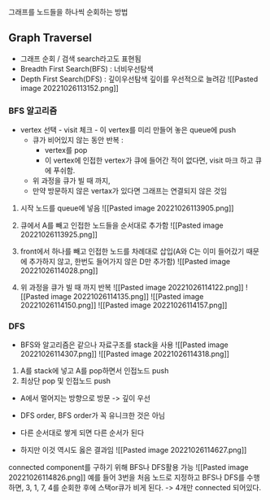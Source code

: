 
그래프를 노드들을 하나씩 순회하는 방법
## Graph Traversel
- 그래프 순회 / 검색 search라고도 표현됨
- Breadth First Search(BFS) : 너비우선탐색
- Depth First Search(DFS) : 깊이우선탐색 깊이를 우선적으로 늘려감
![[Pasted image 20221026113152.png]]

### BFS 알고리즘
- vertex 선택 - visit 체크 - 이 vertex를 미리 만들어 놓은 queue에 push
	- 큐가 비어있지 않는 동안 반복 : 
		- vertex를 pop
		- 이 vertex에 인접한 vertex가 큐에 들어간 적이 없다면, visit 마크 하고 큐에 푸쉬함.
	- 위 과정을 큐가 빌 때 까지, 
	- 만약 방문하지 않은 vertax가 있다면 그래프는 연결되지 않은 것임

1. 시작 노드를 queue에 넣음
![[Pasted image 20221026113905.png]]

2. 큐에서 A를 빼고 인접한 노드들을 순서대로 추가함
![[Pasted image 20221026113925.png]]

3. front에서 하나를 빼고 인접한 노드를 차례대로 삽입(A와 C는 이미 들어갔기 때문에 추가하지 않고, 한번도 들어가지 않은 D만 추가함)
![[Pasted image 20221026114028.png]]

4. 위 과정을 큐가 빌 때 까지 반복
![[Pasted image 20221026114122.png]]
![[Pasted image 20221026114135.png]]
![[Pasted image 20221026114150.png]]
![[Pasted image 20221026114157.png]]

### DFS
- BFS와 알고리즘은 같으나 자료구조를 stack을 사용
![[Pasted image 20221026114307.png]]
![[Pasted image 20221026114318.png]]
1. A를 stack에 넣고 A를 pop하면서 인접노드 push
2. 최상단 pop 및 인접노드 push
- A에서 멀어지는 방향으로 방문 -> 깊이 우선

- DFS order, BFS order가 꼭 유니크한 것은 아님
- 다른 순서대로 쌓게 되면 다른 순서가 된다
- 하지만 이것 역시도 옳은 결과임
![[Pasted image 20221026114627.png]]

connected component를 구하기 위해 BFS나 DFS활용 가능
![[Pasted image 20221026114826.png]]
예를 들어 3번을 처음 노드로 지정하고 BFS나 DFS를 수행하면, 3, 1, 7, 4를 순회한 후에 스택or큐가 비게 된다. -> 4개만 connected 되어있다.